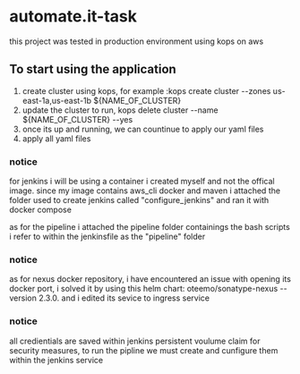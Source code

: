 
# automate.it-task

this project was tested in production environment using kops on aws 


## To start using the application

1. create cluster using kops, for example :kops create cluster --zones us-east-1a,us-east-1b ${NAME_OF_CLUSTER}
2. update the cluster to run, kops delete cluster --name ${NAME_OF_CLUSTER} --yes
3. once its up and running, we can countinue to apply our yaml files
4. apply all yaml files


### notice
for jenkins i will be using a container i created myself and not the offical image. since my image contains aws_cli docker and maven
i attached the folder used to create jenkins called "configure_jenkins" and ran it with docker compose

as for the pipeline i attached the pipeline folder containings the bash scripts i refer to within the jenkinsfile as the "pipeline" folder

### notice 

as for nexus docker repository, i have encountered an issue with opening its docker port, i solved it by using this helm chart:
oteemo/sonatype-nexus --version 2.3.0.
and i edited its sevice to ingress service

### notice
all credientials are saved within jenkins persistent voulume claim for security measures, to run the pipline we must create and cunfigure them within the jenkins service

